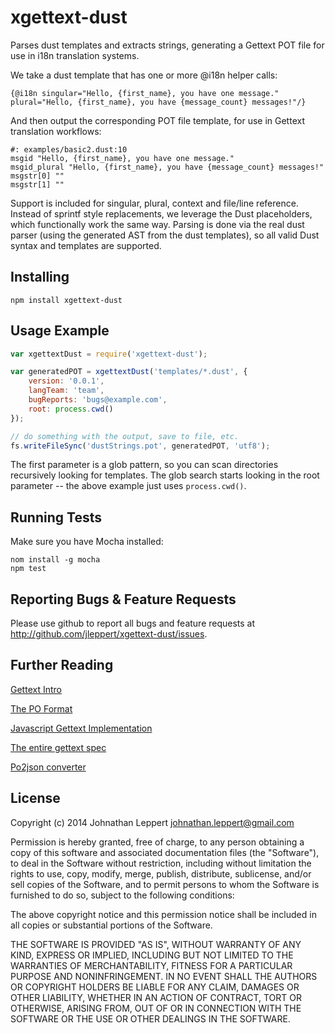 xgettext-dust
=============

Parses dust templates and extracts strings, generating a Gettext POT file for use in i18n translation systems. 

We take a dust template that has one or more @i18n helper calls:

	{@i18n singular="Hello, {first_name}, you have one message." plural="Hello, {first_name}, you have {message_count} messages!"/}

And then output the corresponding POT file template, for use in Gettext translation workflows:

	#: examples/basic2.dust:10
	msgid "Hello, {first_name}, you have one message."
	msgid_plural "Hello, {first_name}, you have {message_count} messages!"
	msgstr[0] ""
	msgstr[1] ""

Support is included for singular, plural, context and file/line reference. Instead of sprintf style replacements, we leverage the Dust placeholders, which functionally work the same way. Parsing is done via the real dust parser (using the generated AST from the dust templates), so all valid Dust syntax and templates are supported.

Installing
-------------

    npm install xgettext-dust

Usage Example
-------------

``` js
var xgettextDust = require('xgettext-dust');

var generatedPOT = xgettextDust('templates/*.dust', {
    version: '0.0.1',
    langTeam: 'team',
	bugReports: 'bugs@example.com',
	root: process.cwd()
});

// do something with the output, save to file, etc.
fs.writeFileSync('dustStrings.pot', generatedPOT, 'utf8'); 

```

The first parameter is a glob pattern, so you can scan directories recursively looking for templates.
The glob search starts looking in the root parameter -- the above example just uses `process.cwd()`.

Running Tests
-------------

Make sure you have Mocha installed:

    nom install -g mocha
    npm test


Reporting Bugs & Feature Requests
-------------
Please use github to report all bugs and feature requests at <http://github.com/jleppert/xgettext-dust/issues>.

Further Reading
-------------
[Gettext Intro](https://developer.mozilla.org/en-US/docs/gettext)

[The PO Format](http://pology.nedohodnik.net/doc/user/en_US/ch-poformat.html)

[Javascript Gettext Implementation](http://slexaxton.github.io/Jed/)

[The entire gettext spec](http://www.gnu.org/savannah-checkouts/gnu/gettext/manual/html_node/gettext.html)

[Po2json converter](https://github.com/mikeedwards/po2json)

License
-------------
Copyright (c) 2014 Johnathan Leppert <johnathan.leppert@gmail.com>

Permission is hereby granted, free of charge, to any person obtaining a copy of this software and associated documentation files (the "Software"), to deal in the Software without restriction, including without limitation the rights to use, copy, modify, merge, publish, distribute, sublicense, and/or sell copies of the Software, and to permit persons to whom the Software is furnished to do so, subject to the following conditions:

The above copyright notice and this permission notice shall be included in all copies or substantial portions of the Software.

THE SOFTWARE IS PROVIDED "AS IS", WITHOUT WARRANTY OF ANY KIND, EXPRESS OR IMPLIED, INCLUDING BUT NOT LIMITED TO THE WARRANTIES OF MERCHANTABILITY, FITNESS FOR A PARTICULAR PURPOSE AND NONINFRINGEMENT. IN NO EVENT SHALL THE AUTHORS OR COPYRIGHT HOLDERS BE LIABLE FOR ANY CLAIM, DAMAGES OR OTHER LIABILITY, WHETHER IN AN ACTION OF CONTRACT, TORT OR OTHERWISE, ARISING FROM, OUT OF OR IN CONNECTION WITH THE SOFTWARE OR THE USE OR OTHER DEALINGS IN THE SOFTWARE.
